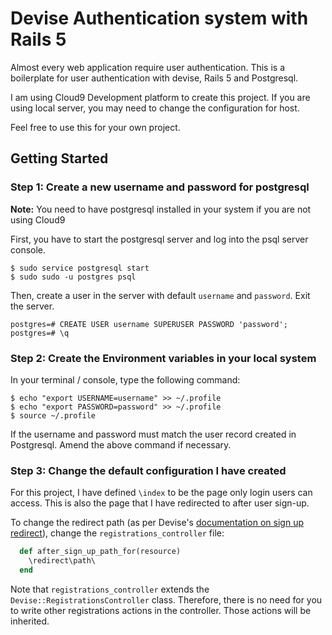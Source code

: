 # Devise Authentication system with Rails 5

Almost every web application require user authentication. This is a boilerplate for user authentication with devise, Rails 5 and Postgresql.

I am using Cloud9 Development platform to create this project. If you are using local server, you may need to change the configuration for host.

Feel free to use this for your own project.

## Getting Started

### Step 1: Create a new username and password for postgresql

**Note:** You need to have postgresql installed in your system if you are not using Cloud9

First, you have to start the postgresql server and log into the psql server console.

```
$ sudo service postgresql start
$ sudo sudo -u postgres psql
```

Then, create a user in the server with default `username` and `password`. Exit the server.

```
postgres=# CREATE USER username SUPERUSER PASSWORD 'password';
postgres=# \q
```

### Step 2: Create the Environment variables in your local system

In your terminal / console, type the following command:

```
$ echo "export USERNAME=username" >> ~/.profile
$ echo "export PASSWORD=password" >> ~/.profile
$ source ~/.profile
```

If the username and password must match the user record created in Postgresql. Amend the above command if necessary.

### Step 3: Change the default configuration I have created

For this project, I have defined `\index` to be the page only login users can access. This is also the page that I have redirected to after user sign-up.

To change the redirect path (as per Devise's [documentation on sign up redirect](https://github.com/plataformatec/devise/wiki/How-To:-Redirect-to-a-specific-page-on-successful-sign-up-%28registration%29)), change the `registrations_controller` file:

```ruby
  def after_sign_up_path_for(resource)
    \redirect\path\
  end
```

Note that `registrations_controller` extends the `Devise::RegistrationsController` class. Therefore, there is no need for you to write other registrations actions in the controller. Those actions will be inherited.
